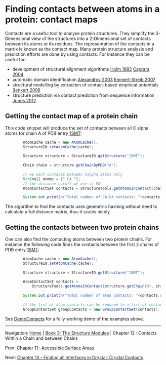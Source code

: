 # Finding contacts between atoms in a protein: contact maps

Contacts are a useful tool to analyse protein structures. They simplify the 3-Dimensional view of the structures into a 2-Dimensional set of contacts between its atoms or its residues. The representation of the contacts in a matrix is known as the contact map. Many protein structure analysis and prediction efforts are done by using contacts. For instance they can be useful for:

+ development of structural alignment algorithms [Holm 1993][] [Caprara 2004][]
+ automatic domain identification [Alexandrov 2003][] [Emmert-Streib 2007][]
+ structural modelling by extraction of contact-based empirical potentials [Benkert 2008][]
+ structure prediction via contact prediction from sequence information [Jones 2012][]

## Getting the contact map of a protein chain

This code snippet will produce the set of contacts between all C alpha atoms for chain A of PDB entry [1SMT](http://www.rcsb.org/pdb/explore.do?structureId=1SMT):

```java
		AtomCache cache = new AtomCache();
		StructureIO.setAtomCache(cache); 
		
		Structure structure = StructureIO.getStructure("1SMT");
			
		Chain chain = structure.getChainByPDB("A");
		
		// we want contacts between Calpha atoms only			
		String[] atoms = {" CA "};
		// the distance cutoff we use is 8A
		AtomContactSet contacts = StructureTools.getAtomsInContact(chain, atoms, 8.0);

		System.out.println("Total number of CA-CA contacts: "+contacts.size());


```

The algorithm to find the contacts uses geometric hashing without need to calculate a full distance matrix, thus it scales nicely.

## Getting the contacts between two protein chains

One can also find the contacting atoms between two protein chains. For instance the following code finds the contacts between the first 2 chains of PDB entry [1SMT](http://www.rcsb.org/pdb/explore.do?structureId=1SMT):

```java
		AtomCache cache = new AtomCache();
		StructureIO.setAtomCache(cache); 
		
		Structure structure = StructureIO.getStructure("1SMT");
			
		AtomContactSet contacts = 
			StructureTools.getAtomsInContact(structure.getChain(0), structure.getChain(1), 5, false);
		
		System.out.println("Total number of atom contacts: "+contacts.size());
		
		// the list of atom contacts can be reduced to a list of contacts between groups:
		GroupContactSet groupContacts = new GroupContactSet(contacts);
```


See [DemoContacts](https://github.com/biojava/biojava/blob/master/biojava3-structure/src/main/java/demo/DemoContacts.java) for a fully working demo of the examples above.



[Holm 1993]: http://www.biomedcentral.com/pubmed/8377180
[Caprara 2004]: http://www.biomedcentral.com/pubmed/15072687
[Alexandrov 2003]: http://www.biomedcentral.com/pubmed/12584135
[Emmert-Streib 2007]: http://www.biomedcentral.com/pubmed/17608939
[Benkert 2008]: http://www.biomedcentral.com/pubmed/17932912
[Jones 2012]: http://www.ncbi.nlm.nih.gov/pubmed/22101153

<!--automatically generated footer-->

---

Navigation:
[Home](../README.md)
| [Book 3: The Structure Modules](README.md)
| Chapter 12 : Contacts Within a Chain and between Chains

Prev: [Chapter 11 : Accessible Surface Areas](asa.md)

Next: [Chapter 13 - Finding all Interfaces in Crystal: Crystal Contacts](crystal-contacts.md)
